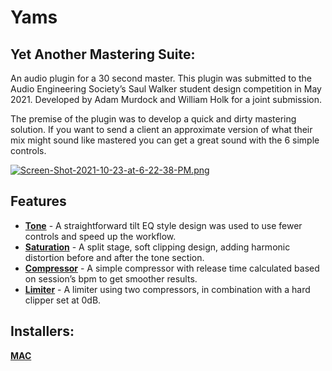 # Yams

## **Y**et **A**nother **M**astering **S**uite:

An audio plugin for a 30 second master. This plugin was submitted to the Audio Engineering Society’s Saul Walker student design competition in May 2021. Developed by Adam Murdock and William Holk for a joint submission.

The premise of the plugin was to develop a quick and dirty mastering solution. If you want to send a client an approximate version of what their mix might sound like mastered you can get a great sound with the 6 simple controls.

[![Screen-Shot-2021-10-23-at-6-22-38-PM.png](https://i.postimg.cc/3RDJYcR1/Screen-Shot-2021-10-23-at-6-22-38-PM.png)](https://postimg.cc/wygdkFDR)

## Features

- **<u>Tone</u>** - A straightforward tilt EQ style design was used to use fewer controls and speed up the workflow.
- **<u>Saturation</u>** - A split stage, soft clipping design, adding harmonic distortion before and after the tone section.
- **<u>Compressor</u>** - A simple compressor with release time calculated based on session’s bpm to get smoother results.
- **<u>Limiter</u>** - A limiter using two compressors, in combination with a hard clipper set at 0dB.

## Installers:

**[MAC](https://www.dropbox.com/s/ilzm8gtggp4rpgv/YAMS.pkg?dl=0)**
